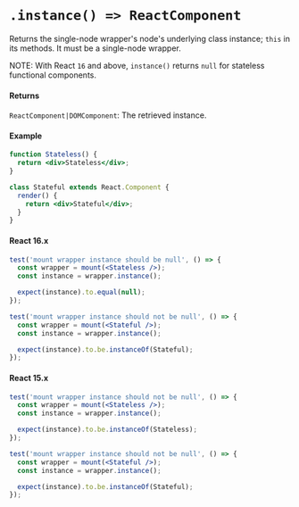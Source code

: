# `.instance() => ReactComponent`

Returns the single-node wrapper's node's underlying class instance; `this` in its methods. It must be a single-node wrapper.

NOTE: With React `16` and above, `instance()` returns `null` for stateless functional components.


#### Returns

`ReactComponent|DOMComponent`: The retrieved instance.


#### Example

<!-- eslint react/prop-types: 0, react/prefer-stateless-function: 0 -->
```jsx
function Stateless() {
  return <div>Stateless</div>;
}

class Stateful extends React.Component {
  render() {
    return <div>Stateful</div>;
  }
}
```

#### React 16.x
```jsx
test('mount wrapper instance should be null', () => {
  const wrapper = mount(<Stateless />);
  const instance = wrapper.instance();

  expect(instance).to.equal(null);
});

test('mount wrapper instance should not be null', () => {
  const wrapper = mount(<Stateful />);
  const instance = wrapper.instance();

  expect(instance).to.be.instanceOf(Stateful);
});
```

#### React 15.x
```jsx
test('mount wrapper instance should not be null', () => {
  const wrapper = mount(<Stateless />);
  const instance = wrapper.instance();

  expect(instance).to.be.instanceOf(Stateless);
});

test('mount wrapper instance should not be null', () => {
  const wrapper = mount(<Stateful />);
  const instance = wrapper.instance();

  expect(instance).to.be.instanceOf(Stateful);
});
```
